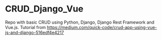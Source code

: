 # CRUD_Django_Vue
Repo with basic CRUD using Python, Django, Django Rest Framework and Vue.js.
Tutorial from https://medium.com/quick-code/crud-app-using-vue-js-and-django-516edf4e4217

